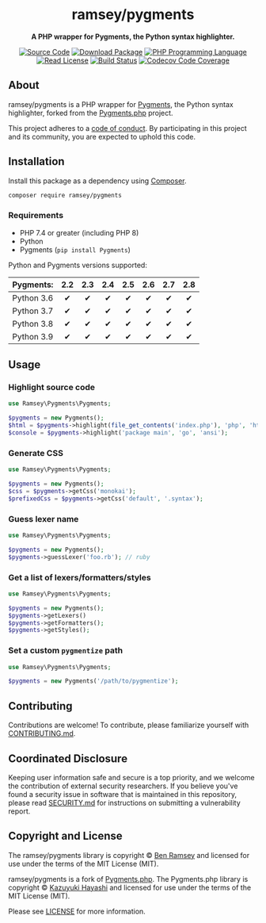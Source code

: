 <h1 align="center">ramsey/pygments</h1>

<p align="center">
    <strong>A PHP wrapper for Pygments, the Python syntax highlighter.</strong>
</p>

<p align="center">
    <a href="https://github.com/ramsey/pygments"><img src="https://img.shields.io/badge/source-ramsey/pygments-blue.svg?style=flat-square" alt="Source Code"></a>
    <a href="https://packagist.org/packages/ramsey/pygments"><img src="https://img.shields.io/packagist/v/ramsey/pygments.svg?style=flat-square&label=release" alt="Download Package"></a>
    <a href="https://php.net"><img src="https://img.shields.io/packagist/php-v/ramsey/pygments.svg?style=flat-square&colorB=%238892BF" alt="PHP Programming Language"></a>
    <a href="https://github.com/ramsey/pygments/blob/main/LICENSE"><img src="https://img.shields.io/packagist/l/ramsey/pygments.svg?style=flat-square&colorB=darkcyan" alt="Read License"></a>
    <a href="https://github.com/ramsey/pygments/actions/workflows/continuous-integration.yml"><img src="https://img.shields.io/github/actions/workflow/status/ramsey/pygments/continuous-integration.yml?branch=main&logo=github&style=flat-square" alt="Build Status"></a>
    <a href="https://codecov.io/gh/ramsey/pygments"><img src="https://img.shields.io/codecov/c/gh/ramsey/pygments?label=codecov&logo=codecov&style=flat-square" alt="Codecov Code Coverage"></a>
</p>

## About

ramsey/pygments is a PHP wrapper for [Pygments](https://pygments.org), the
Python syntax highlighter, forked from the
[Pygments.php](https://github.com/kzykhys/Pygments.php) project.

This project adheres to a [code of conduct](CODE_OF_CONDUCT.md).
By participating in this project and its community, you are expected to
uphold this code.

## Installation

Install this package as a dependency using [Composer](https://getcomposer.org).

``` bash
composer require ramsey/pygments
```

### Requirements

* PHP 7.4 or greater (including PHP 8)
* Python
* Pygments (`pip install Pygments`)

Python and Pygments versions supported:

| Pygments:  | 2.2 | 2.3 | 2.4 | 2.5 | 2.6 | 2.7 | 2.8 |
| :--------- | :-: | :-: | :-: | :-: | :-: | :-: | :-: |
| Python 3.6 | ✔   | ✔   | ✔   | ✔   | ✔   | ✔   | ✔   |
| Python 3.7 | ✔   | ✔   | ✔   | ✔   | ✔   | ✔   | ✔   |
| Python 3.8 | ✔   | ✔   | ✔   | ✔   | ✔   | ✔   | ✔   |
| Python 3.9 | ✔   | ✔   | ✔   | ✔   | ✔   | ✔   | ✔   |

## Usage

### Highlight source code

``` php
use Ramsey\Pygments\Pygments;

$pygments = new Pygments();
$html = $pygments->highlight(file_get_contents('index.php'), 'php', 'html');
$console = $pygments->highlight('package main', 'go', 'ansi');
```

### Generate CSS

``` php
use Ramsey\Pygments\Pygments;

$pygments = new Pygments();
$css = $pygments->getCss('monokai');
$prefixedCss = $pygments->getCss('default', '.syntax');
```

### Guess lexer name

``` php
use Ramsey\Pygments\Pygments;

$pygments = new Pygments();
$pygments->guessLexer('foo.rb'); // ruby
```

### Get a list of lexers/formatters/styles

``` php
use Ramsey\Pygments\Pygments;

$pygments = new Pygments();
$pygments->getLexers()
$pygments->getFormatters();
$pygments->getStyles();
```

### Set a custom `pygmentize` path

``` php
use Ramsey\Pygments\Pygments;

$pygments = new Pygments('/path/to/pygmentize');
```

## Contributing

Contributions are welcome! To contribute, please familiarize yourself with
[CONTRIBUTING.md](CONTRIBUTING.md).

## Coordinated Disclosure

Keeping user information safe and secure is a top priority, and we welcome the
contribution of external security researchers. If you believe you've found a
security issue in software that is maintained in this repository, please read
[SECURITY.md](SECURITY.md) for instructions on submitting a vulnerability report.

## Copyright and License

The ramsey/pygments library is copyright © [Ben Ramsey](https://benramsey.com)
and licensed for use under the terms of the MIT License (MIT).

ramsey/pygments is a fork of [Pygments.php](https://github.com/kzykhys/Pygments.php).
The Pygments.php library is copyright © [Kazuyuki Hayashi](https://github.com/kzykhys)
and licensed for use under the terms of the MIT License (MIT).

Please see [LICENSE](LICENSE) for more information.
